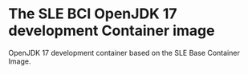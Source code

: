 # The SLE BCI OpenJDK 17 development Container image

OpenJDK 17 development container based on the SLE Base Container Image.
